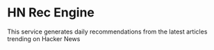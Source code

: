 # HN Rec Engine
This service generates daily recommendations from the latest articles trending on Hacker News
